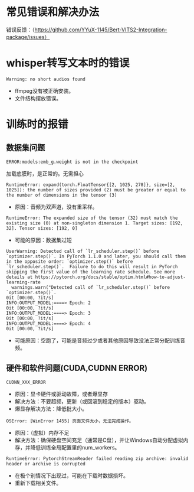 # 常见错误和解决办法
错误反馈：（https://github.com/YYuX-1145/Bert-VITS2-Integration-package/issues）
# whisper转写文本时的错误
```
Warning: no short audios found
```
* ffmpeg没有被正确安装。
* 文件结构摆放错误。
# 训练时的报错 
## 数据集问题
```
ERROR:models:emb_g.weight is not in the checkpoint
```
加载底膜时，是正常的。无需担心
```
RuntimeError: expand(torch.FloatTensor{[2, 1025, 278]}, size=[2, 1025]): the number of sizes provided (2) must be greater or equal to the number of dimensions in the tensor (3)
```
* 原因：音频为双声道，没有重采样。

```
RuntimeError: The expanded size of the tensor (32) must match the existing size (0) at non-singleton dimension 1. Target sizes: [192, 32]. Tensor sizes: [192, 0]
```
* 可能的原因：数据集过短

```
UserWarning: Detected call of `lr_scheduler.step()` before `optimizer.step()`. In PyTorch 1.1.0 and later, you should call them in the opposite order: `optimizer.step()` before `lr_scheduler.step()`.  Failure to do this will result in PyTorch skipping the first value of the learning rate schedule. See more details at https://pytorch.org/docs/stable/optim.html#how-to-adjust-learning-rate
  warnings.warn("Detected call of `lr_scheduler.step()` before `optimizer.step()`.
0it [00:00, ?it/s]
INFO:OUTPUT_MODEL:====> Epoch: 2
0it [00:00, ?it/s]
INFO:OUTPUT_MODEL:====> Epoch: 3
0it [00:00, ?it/s]
INFO:OUTPUT_MODEL:====> Epoch: 4
0it [00:00, ?it/s]
```
* 可能原因：空跑了，可能是音频过少或者其他原因导致没法正常分配训练音频。
## 硬件和软件问题(CUDA,CUDNN ERROR)
```
CUDNN_XXX_ERROR
```
* 原因：显卡硬件或驱动故障，或者爆显存
* 解决方法：不要超频，更新（或回滚到稳定的版本）驱动。
* 爆显存解决方法：降低批大小。
```
OSError: [WinError 1455] 页面文件太小，无法完成操作。
```
* 原因：（虚拟）内存不足
* 解决方法：确保硬盘空间充足（通常是C盘），并让Windows自动分配虚拟内存，并降低训练全局配置里的num_workers。
```
RuntimeError: PytorchStreamReader failed reading zip archive: invalid header or archive is corrupted
```
* 在极个别情况下出现过，可能在下载时数据损坏。
* 重新下载相关文件。
